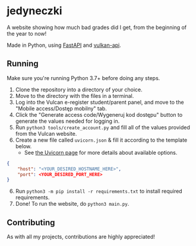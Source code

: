 # jedyneczki
A website showing how much bad grades did I get, from the beginning of the year to now!

Made in Python, using [FastAPI](https://fastapi.tiangolo.com/) and [vulkan-api](https://github.com/kapi2289/vulcan-api).

## Running
Make sure you're running Python 3.7+ before doing any steps.

1. Clone the repository into a directory of your choice.
2. Move to the directory with the files in a terminal.
3. Log into the Vulcan e-register student/parent panel, and move to the "Mobile access/Dostęp mobilny" tab.
4. Click the "Generate access code/Wygeneruj kod dostępu" button to generate the values needed for logging in.
4. Run `python3 tools/create_account.py` and fill all of the values provided from the Vulcan website.
5. Create a new file called `uvicorn.json` & fill it according to the template below.
    - See [the Uvicorn page](https://www.uvicorn.org/#command-line-options) for more details about available options.

```json
{
    "host": "<YOUR_DESIRED_HOSTNAME_HERE>",
    "port": <YOUR_DESIRED_PORT_HERE>
}
```
6. Run `python3 -m pip install -r requirements.txt` to install required requirements.
7. Done! To run the website, do `python3 main.py`.

## Contributing
As with all my projects, contributions are highly appreciated!
